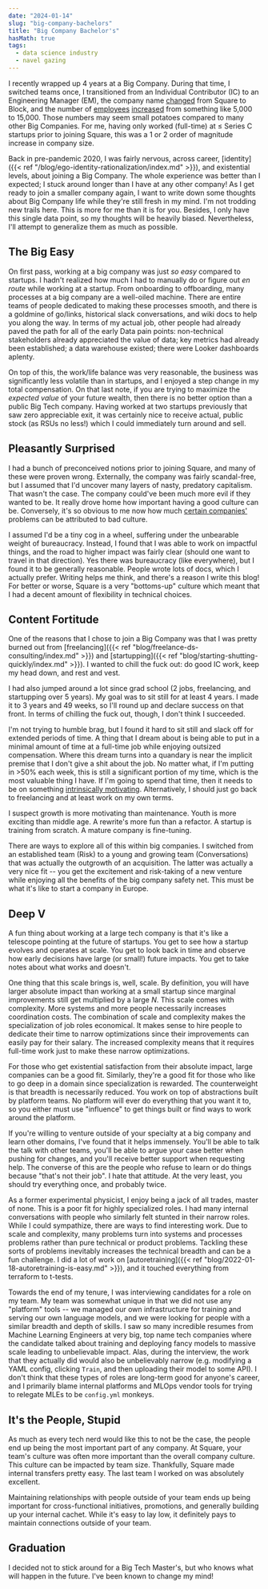 ```yaml
---
date: "2024-01-14"
slug: "big-company-bachelors"
title: "Big Company Bachelor's"
hasMath: true
tags:
  - data science industry
  - navel gazing
---
```


I recently wrapped up 4 years at a Big Company. During that time, I switched teams once, I transitioned from an Individual Contributor (IC) to an Engineering Manager (EM), the company name [changed](https://squareup.com/us/en/press/square-changes-name-to-block) from Square to Block, and the number of [employees](https://squareup.com/us/en/press/tidal) [increased](https://squareup.com/us/en/press/square-announces-plans-to-acquire-afterpay) from something like 5,000 to 15,000. Those numbers may seem small potatoes compared to many other Big Companies. For me, having only worked (full-time) at $\le$ Series C startups prior to joining Square, this was a 1 or 2 order of magnitude increase in company size.

Back in pre-pandemic 2020, I was fairly nervous, across career, [identity]({{< ref "/blog/ego-identity-rationalization/index.md" >}}), and existential levels, about joining a Big Company. The whole experience was better than I expected; I stuck around longer than I have at any other company! As I get ready to join a smaller company again, I want to write down some thoughts about Big Company life while they're still fresh in my mind. I'm not trodding new trails here. This is more for me than it is for you. Besides, I only have this single data point, so my thoughts will be heavily biased. Nevertheless, I'll attempt to generalize them as much as possible.

## The Big Easy

On first pass, working at a big company was just _so easy_ compared to startups. I hadn't realized how much I had to manually do or figure out _en route_ while working at a startup. From onboarding to offboarding, many processes at a big company are a well-oiled machine. There are entire teams of people dedicated to making these processes smooth, and there is a goldmine of go/links, historical slack conversations, and wiki docs to help you along the way. In terms of my actual job, other people had already paved the path for all of the early Data pain points: non-technical stakeholders already appreciated the value of data; key metrics had already been established; a data warehouse existed; there were Looker dashboards aplenty. 

On top of this, the work/life balance was very reasonable, the business was significantly less volatile than in startups, and I enjoyed a step change in my total compensation. On that last note, if you are trying to maximize the _expected value_ of your future wealth, then there is no better option than a public Big Tech company. Having worked at two startups previously that saw zero appreciable exit, it was certainly nice to receive actual, public stock (as RSUs no less!) which I could immediately turn around and sell.

## Pleasantly Surprised

I had a bunch of preconceived notions prior to joining Square, and many of these were proven wrong. Externally, the company was fairly scandal-free, but I assumed that I'd uncover many layers of nasty, predatory capitalism. That wasn't the case. The company could've been much more evil if they wanted to be. It really drove home how important having a good culture can be. Conversely, it's so obvious to me now how much [certain companies'](https://about.meta.com/) problems can be attributed to bad culture.

I assumed I'd be a tiny cog in a wheel, suffering under the unbearable weight of bureaucracy. Instead, I found that I was able to work on impactful things, and the road to higher impact was fairly clear (should one want to travel in that direction). Yes there was bureaucracy (like everywhere), but I found it to be generally reasonable. People wrote lots of docs, which I actually prefer. Writing helps me think, and there's a reason I write this blog! For better or worse, Square is a very "bottoms-up" culture which meant that I had a decent amount of flexibility in technical choices. 

## Content Fortitude

One of the reasons that I chose to join a Big Company was that I was pretty burned out from [freelancing]({{< ref "blog/freelance-ds-consulting/index.md" >}}) and [startupping]({{< ref "blog/starting-shutting-quickly/index.md" >}}). I wanted to chill the fuck out: do good IC work, keep my head down, and rest and vest. 

I had also jumped around a lot since grad school (2 jobs, freelancing, and startupping over 5 years). My goal was to sit still for at least 4 years. I made it to 3 years and 49 weeks, so I'll round up and declare success on that front. In terms of chilling the fuck out, though, I don't think I succeeded.

I'm not trying to humble brag, but I found it hard to sit still and slack off for extended periods of time. A thing that I dream about is being able to put in a minimal amount of time at a full-time job while enjoying outsized compensation. Where this dream turns into a quandary is near the implicit premise that I don't give a shit about the job. No matter what, if I'm putting in >50% each week, this is still a significant portion of my time, which is the most valuable thing I have. If I'm going to spend that time, then it needs to be on something [intrinsically motivating](https://dvassallo.medium.com/only-intrinsic-motivation-lasts-92c0497cf97c). Alternatively, I should just go back to freelancing and at least work on my own terms.

I suspect growth is more motivating than maintenance. Youth is more exciting than middle age. A rewrite's more fun than a refactor. A startup is training from scratch. A mature company is fine-tuning.

There are ways to explore all of this within big companies. I switched from an established team (Risk) to a young and growing team (Conversations) that was actually the outgrowth of an acquisition. The latter was actually a very nice fit -- you get the excitement and risk-taking of a new venture while enjoying all the benefits of the big company safety net. This must be what it's like to start a company in Europe.

## Deep V

A fun thing about working at a large tech company is that it's like a telescope pointing at the future of startups. You get to see how a startup evolves and operates at scale. You get to look back in time and observe how early decisions have large (or small!) future impacts. You get to take notes about what works and doesn't. 

One thing that this scale brings is, well, scale. By definition, you will have larger absolute impact than working at a small startup since marginal improvements still get multiplied by a large $N$. This scale comes with complexity. More systems and more people necessarily increases coordination costs. The combination of scale and complexity makes the specialization of job roles economical. It makes sense to hire people to dedicate their time to narrow optimizations since their improvements can easily pay for their salary. The increased complexity means that it requires full-time work just to make these narrow optimizations.

For those who get existential satisfaction from their absolute impact, large companies can be a good fit. Similarly, they're a good fit for those who like to go deep in a domain since specialization is rewarded. The counterweight is that breadth is necessarily reduced. You work on top of abstractions built by platform teams. No platform will ever do everything that you want it to, so you either must use "influence" to get things built or find ways to work around the platform. 

If you're willing to venture outside of your specialty at a big company and learn other domains, I've found that it helps immensely. You'll be able to talk the talk with other teams, you'll be able to argue your case better when pushing for changes, and you'll receive better support when requesting help. The converse of this are the people who refuse to learn or do things because "that's not their job". I hate that attitude. At the very least, you should try everything once, and probably twice.

As a former experimental physicist, I enjoy being a jack of all trades, master of none. This is a poor fit for highly specialized roles. I had many internal conversations with people who similarly felt stunted in their narrow roles. While I could sympathize, there are ways to find interesting work. Due to scale and complexity, many problems turn into systems and processes problems rather than pure technical or product problems. Tackling these sorts of problems inevitably increases the technical breadth and can be a fun challenge. I did a lot of work on [autoretraining]({{< ref "blog/2022-01-18-autoretraining-is-easy.md" >}}), and it touched everything from terraform to t-tests.

Towards the end of my tenure, I was interviewing candidates for a role on my team. My team was somewhat unique in that we did not use any "platform" tools -- we managed our own infrastructure for training and serving our own language models, and we were looking for people with a similar breadth and depth of skills. I saw so many incredible resumes from Machine Learning Engineers at very big, top name tech companies where the candidate talked about training and deploying fancy models to massive scale leading to unbelievable impact. Alas, during the interview, the work that they actually did would also be unbelievably narrow (e.g. modifying a YAML config, clicking `Train`, and then uploading their model to some API). I don't think that these types of roles are long-term good for anyone's career, and I primarily blame internal platforms and MLOps vendor tools for trying to relegate MLEs to be `config.yml` monkeys. 

## It's the People, Stupid

As much as every tech nerd would like this to not be the case, the people end up being the most important part of any company. At Square, your team's culture was often more important than the overall company culture. This culture can be impacted by team size. Thankfully, Square made internal transfers pretty easy. The last team I worked on was absolutely excellent.

Maintaining relationships with people outside of your team ends up being important for cross-functional initiatives, promotions, and generally building up your internal cachet. While it's easy to lay low, it definitely pays to maintain connections outside of your team.

## Graduation

I decided not to stick around for a Big Tech Master's, but who knows what will happen in the future. I've been known to change my mind!

